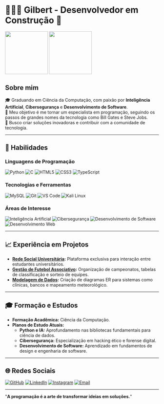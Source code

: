 # 👨🏾‍💻 Gilbert - Desenvolvedor em Construção 🚀

<div>
  <img height="140em" src="https://github-readme-stats.vercel.app/api?username=gilbertcm&show_icons=true&theme=dracula" />
  <img height="140em" src="https://github-readme-stats.vercel.app/api/top-langs/?username=gilbertcm&layout=compact&theme=dracula" />
</div>

## Sobre mim
🎓 Graduando em Ciência da Computação, com paixão por **Inteligência Artificial**, **Cibersegurança** e **Desenvolvimento de Software**.  
🎯 Meu objetivo é me tornar um especialista em programação, seguindo os passos de grandes nomes da tecnologia como Bill Gates e Steve Jobs.  
🌟 Busco criar soluções inovadoras e contribuir com a comunidade de tecnologia.

---

## 🚀 Habilidades

### Linguagens de Programação
![Python](https://img.shields.io/badge/Python-3776AB?style=for-the-badge&logo=python&logoColor=white)
![C](https://img.shields.io/badge/C-A8B9CC?style=for-the-badge&logo=c&logoColor=white)
![HTML5](https://img.shields.io/badge/HTML5-E34F26?style=for-the-badge&logo=html5&logoColor=white)
![CSS3](https://img.shields.io/badge/CSS3-1572B6?style=for-the-badge&logo=css3&logoColor=white)
![TypeScript](https://img.shields.io/badge/TypeScript-007ACC?style=for-the-badge&logo=typescript&logoColor=white)

### Tecnologias e Ferramentas
![MySQL](https://img.shields.io/badge/MySQL-4479A1?style=for-the-badge&logo=mysql&logoColor=white)
![Git](https://img.shields.io/badge/Git-F05032?style=for-the-badge&logo=git&logoColor=white)
![VS Code](https://img.shields.io/badge/VS_Code-007ACC?style=for-the-badge&logo=visual-studio-code&logoColor=white)
![Kali Linux](https://img.shields.io/badge/Kali_Linux-557C94?style=for-the-badge&logo=kalilinux&logoColor=white)

### Áreas de Interesse
![Inteligência Artificial](https://img.shields.io/badge/Intelig%C3%AAncia%20Artificial-9C27B0?style=for-the-badge&logo=tensorflow&logoColor=white)
![Cibersegurança](https://img.shields.io/badge/Ciberseguran%C3%A7a-FF5722?style=for-the-badge&logo=kalilinux&logoColor=white)
![Desenvolvimento de Software](https://img.shields.io/badge/Desenvolvimento%20de%20Software-4CAF50?style=for-the-badge&logo=code&logoColor=white)
![Desenvolvimento Web](https://img.shields.io/badge/Desenvolvimento%20Web-2196F3?style=for-the-badge&logo=html5&logoColor=white)

---

## 📈 Experiência em Projetos
- **[Rede Social Universitária](#):** Plataforma exclusiva para interação entre estudantes universitários.  
- **[Gestão de Futebol Associativo](#):** Organização de campeonatos, tabelas de classificação e sorteio de equipes.  
- **[Modelagem de Dados](#):** Criação de diagramas ER para sistemas como clínicas, bancos e mapeamento meteorológico.  

---

## 🎓 Formação e Estudos
- **Formação Acadêmica:** Ciência da Computação.  
- **Planos de Estudo Atuais:**  
  - **Python e IA:** Aprofundamento nas bibliotecas fundamentais para ciência de dados.  
  - **Cibersegurança:** Especialização em hacking ético e forense digital.  
  - **Desenvolvimento de Software:** Aprendizado em fundamentos de design e engenharia de software.

---

## 🌐 Redes Sociais
[![GitHub](https://img.shields.io/badge/GitHub-100000?style=for-the-badge&logo=github&logoColor=white)](https://github.com/gilbertcm)
[![LinkedIn](https://img.shields.io/badge/LinkedIn-0077B5?style=for-the-badge&logo=linkedin&logoColor=white)](https://linkedin.com/in/gilbertcm)
[![Instagram](https://img.shields.io/badge/Instagram-E4405F?style=for-the-badge&logo=instagram&logoColor=white)](https://instagram.com/gilbert_cm)
[![Email](https://img.shields.io/badge/Email-D14836?style=for-the-badge&logo=gmail&logoColor=white)](mailto:gilbertcm139@gmail.com)

---

"**A programação é a arte de transformar ideias em soluções.**"
